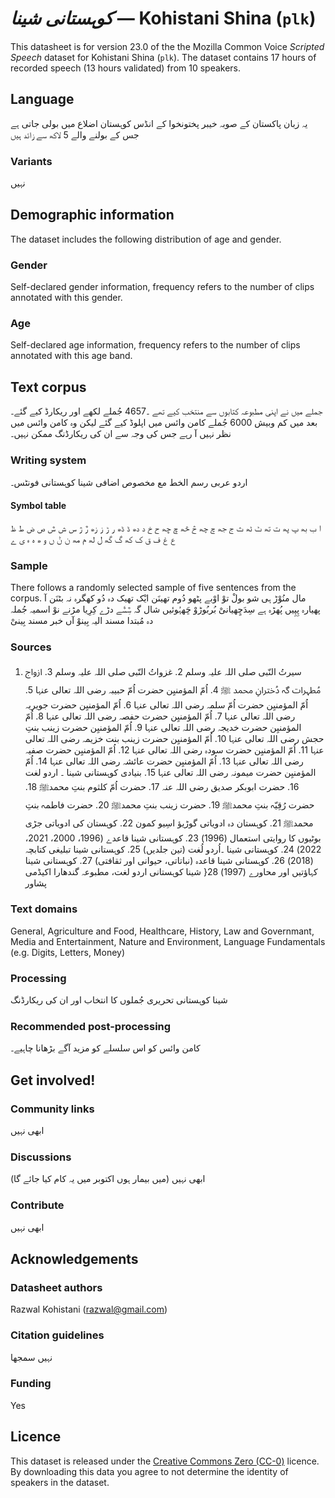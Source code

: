 # *کوہستانی شینا* &mdash; Kohistani Shina (`plk`)
This datasheet is for version 23.0 of the the Mozilla Common Voice *Scripted Speech* dataset 
for Kohistani Shina (`plk`). The dataset contains 17 hours of recorded
speech (13 hours validated) from 10 speakers.

## Language
<!-- {{LANGUAGE_DESCRIPTION}} -->
<!-- Provide a brief (1-2 paragraph) description of your language -->

یہ زبان پاکستان کے صوبہ خیبر پختونخوا کے انڈس کوہستان اضلاع میں بولی جاتی ہے جس کے بولنے والے 5 لاکھ سے زائد ہیں

### Variants
<!-- {{VARIANT_DESCRIPTION}} -->
<!-- @ OPTIONAL @ -->
<!-- Describe the variants (MCV variants) of your language -->

نہیں

## Demographic information
<!-- You can get a lot of the information in this section from https://analyzer.cv-toolbox.web.tr/browse -->
The dataset includes the following distribution of age and gender.

### Gender
<!-- {{GENDER_TABLE}} -->
<!-- @ AUTOMATICALLY GENERATED @ -->
<!-- | Gender | Frequency |
|--------|-----------|
| male, masculine | ? |
| undeclared | ? |
| female, feminine | ? | -->
Self-declared gender information, frequency refers to the number of clips annotated with this gender.

### Age
<!-- {{AGE_TABLE}} -->
<!-- @ AUTOMATICALLY GENERATED @ -->
<!-- | Age band | Frequency |
|----------|-----------|
| teens | ? |
| twenties | ? |
| thirties | ? |
| fourties | ? |
| fifties | ? |
   ...if other age ranges are present in your data, add rows... -->
Self-declared age information, frequency refers to the number of clips annotated with this age band.

## Text corpus
<!-- {{TEXT_CORPUS_DESCRIPTION}} -->
<!-- @ OPTIONAL @ -->
<!-- An overview of the text corpus, with information such as average length (in characters and words) of validated sentences. -->

جملے میں نے اپنی مطبوعہ کتابوں سے منتخب کیے تھے ۔4657 جُملے لکھے اور ریکارڈ کیے گئے۔  بعد میں کم وبیش 6000 جُملے کامن وائس میں اپلوڈ کیے گئے لیکن وہ کامن وائس میں نظر نہیں آ رہے جس کی وجہ سے ان کی ریکارڈنگ ممکن نہیں۔

### Writing system
<!-- {{WRITING_SYSTEM_DESCRIPTION}} -->
<!-- @ OPTIONAL @ -->
<!-- A description of the writing system (or writing systems) used in the text corpus -->

اردو عربی رسم الخط مع مخصوص اضافی شینا کوہستانی فونٹس۔

#### Symbol table
<!-- {{ALPHABET_TABLE}} -->
<!-- @ OPTIONAL @ -->
<!-- If the writing system is alphabetic, you can include the valid alphabet here -->

ا ب بھ پ پھ ت تھ ٹ ٹھ ث ج جھ چ چھ څ څھ ڇ ڇھ ح خ د دھ ڈ ڈھ ر ڑ ز زھ ڙ ژ س ش ݜ ص ض ط ظ ع غ ف ق ک کھ گ گھ ل لھ م مھ ن ݨ ں و ھ ہ ء ی ے

### Sample
<!-- {{SENTENCES_SAMPLE}} -->
There follows a randomly selected sample of five sentences from the corpus.
مال منُوْڑ ہی شو بولْ توْ اوْبے پٹھو دُوم تھینَن ایْک تھیک دہ دُو کھگرہ نہ بٹنَن آ پھیارہ پِپِیں پُھڑہ ہے سِدَڇِھیانیْ بُربُوڑوْ ڇَھہُوئیں شال گہ ݜِݜَے دڑے کِرِیا مڑنے نوْ اسمیہ جُملہ دہ مُبتدا مسند الیہ بِینوْ آں خبر مسند بِینیْ

### Sources
<!-- {{SOURCES_LIST}} -->
<!-- @ OPTIONAL @ -->
<!-- A list of sentence sources, can be curated to the top-N -->

1. سیرتُ النّبی صلی اللہ علیہ وسلم 2. غزواتُ النّبی صلی اللہ علیہ وسلم 3. ازواج مُطہرات گہ دُخترانِ محمد ﷺ 4. اُمّ المؤمنیِن حضرت اُمّ حبیبہ رضی اللہ تعالی عنہا 5. اُمّ المؤمنیِن حضرت اُمّ سلمہ رضی اللہ تعالی عنہا 6. اُمّ المؤمنیِن حضرت جویریہ رضی اللہ تعالی عنہا 7. اُمّ المؤمنیِن حضرت حفصہ رضی اللہ تعالی عنہا 8. اُمّ المؤمنیِن حضرت خدیجہ رضی اللہ تعالی عنہا 9. اُمّ المؤمنیِن حضرت زینب بنتِ حجش رضی اللہ تعالی عنہا 10. اُمّ المؤمنیِن حضرت زینب بنت خزیمہ رضی اللہ تعالی عنہا 11. اُمّ المؤمنیِن حضرت سودہ رضی اللہ تعالی عنہا 12. اُمّ المؤمنیِن حضرت صفیہ رضی اللہ تعالی عنہا 13. اُمّ المؤمنیِن حضرت عائشہ رضی اللہ تعالی عنہا 14. اُمّ المؤمنیِن حضرت میمونہ رضی اللہ تعالی عنہا 15. بنیادی کوہستانی شینا ۔ اردو لغت 16. حضرت ابوبکر صدیق رضی اللہ عنہ 17. حضرت اُمّ کلثوم بنتِ محمدﷺ 18. حضرت رُقِیّہ بنتِ محمدﷺ 19. حضرت زینب بنتِ محمدﷺ 20. حضرت فاطمہ بنتِ محمدﷺ 21. کوہستان دہ ادویاتی گوڑیؤ اسِیو کمون 22. کوہستان کی ادویاتی جڑی بوٹیوں کا روایتی استعمال (1996) 23. کوہستانی شینا  قاعدے (1996، 2000، 2021، 2022) 24. کوہستانی شینا ۔اُردو لُغت (تین جلدیں) 25. کوہستانی شینا تبلیغی کتابچہ (2018) 26. کوہستانی شینا قاعدہ (نباتاتی، حیوانی اور ثقافتی) 27. کوہستانی شینا کہاؤتیں اور محاورے (1997) 28{ شینا کوہستانی اردو لغت، مطبوعہ گندھارا اکیڈمی پشاور

### Text domains
<!-- {{TEXT_DOMAIN_DESCRIPTION}} -->
<!-- @ OPTIONAL @ -->
<!-- What text domains are represented in the corpus? -->

General, Agriculture and Food, Healthcare, History, Law and Governmant, Media and Entertainment, Nature and Environment, Language Fundamentals (e.g. Digits, Letters, Money)

### Processing
<!-- {{PROCESSING_DESCRIPTION}} -->
<!-- @ OPTIONAL @ -->
<!-- How has the text data been processed -->

شینا کوہستانی تحریری جُملوں کا انتخاب اور ان کی ریکارڈنگ

### Recommended post-processing
<!-- {{RECOMMENDED_POSTPROCESSING_DESCRIPTION}} -->
<!-- @ OPTIONAL @ -->
<!-- What should people do before they use the data, for example Unicode normalisation -->

کامن وائس کو اس سلسلے کو مزید آگے بڑھانا چاہیے۔

## Get involved!


### Community links
<!-- {{COMMUNITY_LINKS_LIST}} -->
<!-- @ OPTIONAL @ -->
<!-- Links to community chats / fora -->

ابھی نہیں

### Discussions
<!-- {{DISCUSSION_LINKS_LIST}} -->
<!-- @ OPTIONAL @ -->
<!-- Any links to discussions, for example on Discourse or other fora or blogs can be included here -->

ابھی نہیں (میں بیمار ہوں اکتوبر میں یہ کام کیا جائے گا)

### Contribute
<!-- {{CONTRIBUTE_LINKS_LIST}} -->
<!-- Here you can include links for how to contribute to the dataset -->

ابھی نہیں

## Acknowledgements


### Datasheet authors
<!-- {{DATASHEET_AUTHORS_LIST}} -->
<!-- A list in the format of: Your Name <email@email.com> -->

Razwal Kohistani (razwal@gmail.com)

### Citation guidelines
<!-- {{CITATION_DESCRIPTION}} -->
<!-- @ OPTIONAL @ -->
<!-- If you published a paper and would like people to cite it, you can include the BiBTeX here -->

نہیں سمجھا

### Funding
<!-- {{FUNDING_DESCRIPTION}} -->
<!-- @ OPTIONAL @ -->
<!-- If you received any funding, you can include the acknowledgement here -->

Yes

## Licence
This dataset is released under the [Creative Commons Zero (CC-0)](https://creativecommons.org/public-domain/cc0/) licence. By downloading this data
you agree to not determine the identity of speakers in the dataset.